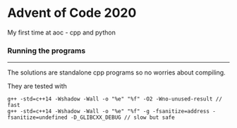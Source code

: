 # Advent of Code 2020

My first time at aoc - cpp and python

### Running the programs

------

The solutions are standalone cpp programs so no worries about compiling.

They are tested with 

```
g++ -std=c++14 -Wshadow -Wall -o "%e" "%f" -O2 -Wno-unused-result // fast 
g++ -std=c++14 -Wshadow -Wall -o "%e" "%f" -g -fsanitize=address -fsanitize=undefined -D_GLIBCXX_DEBUG // slow but safe
```

